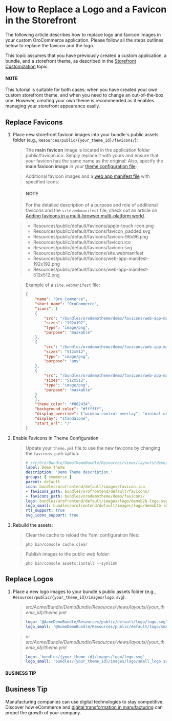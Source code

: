 <a id="dev-doc-frontend-storefront-customization-replace-logo-and-favicon"></a>

# How to Replace a Logo and a Favicon in the Storefront

The following article describes how to replace logo and favicon images in your custom OroCommerce application. Please follow all the steps outlines below to replace the favicon and the logo.

This topic assumes that you have previously created a custom application, a bundle, and a storefront theme, as described in the [Storefront Customization](index.md#storefront-customization-guide) topic.

#### NOTE
This tutorial is suitable for both cases: when you have created your own custom storefront theme, and when you need to change an out-of-the-box one. However, creating your own theme is recommended as it enables managing your storefront appearance easily.

## Replace Favicons

1. Place new storefront favicon images into your bundle\`s public assets folder (e.g., `Resources/public/{your_theme_id}/favicons/`):
   > The **main favicon** image is located in the application folder public/favicon.ico. Simply replace it with yours and ensure that your favicon has the same name as the original:
   > Also, specify the **main favicon image** in your [theme configuration file](../theming.md#dev-doc-frontend-layouts-theming-definition):

   > Additional favicon images and a <a href="https://developers.google.com/web/fundamentals/web-app-manifest/" target="_blank">web app manifest file</a> with specified icons:

   > #### NOTE
   > For the detailed description of a purpose and role of additional favicons and the `site.webmanifest` file, check out an article on <a href="https://mobiforge.com/design-development/adding-favicons-in-a-multi-browser-multi-platform-world" target="_blank">Adding favicons in a multi-browser multi-platform world</a>.

   > - Resources/public/default/favicons/apple-touch-icon.png
   > - Resources/public/default/favicons/favicon_padded.svg
   > - Resources/public/default/favicons/favicon-96x96.png
   > - Resources/public/default/favicons/favicon.ico
   > - Resources/public/default/favicons/favicon.svg
   > - Resources/public/default/favicons/site.webmanifest
   > - Resources/public/default/favicons/web-app-manifest-192x192.png
   > - Resources/public/default/favicons/web-app-manifest-512x512.png

   > Example of a `site.webmanifest` file:
   > ```json
   > {
   >     "name": "Oro Commerce",
   >     "short_name": "OroCommerce",
   >     "icons": [
   >     {
   >         "src": "/bundles/orodemotheme/demo/favicons/web-app-manifest-192x192.png",
   >         "sizes": "192x192",
   >         "type": "image/png",
   >         "purpose": "maskable"
   >     },
   >     {
   >         "src": "/bundles/orodemotheme/demo/favicons/web-app-manifest-512x512.png",
   >         "sizes": "512x512",
   >         "type": "image/png",
   >         "purpose": "any"
   >     },
   >     {
   >         "src": "/bundles/orodemotheme/demo/favicons/web-app-manifest-512x512.png",
   >         "sizes": "512x512",
   >         "type": "image/png",
   >         "purpose": "maskable"
   >     }
   >     ],
   >     "theme_color": "#002434",
   >     "background_color": "#ffffff",
   >     "display_override": ["window-control-overlay", "minimal-ui"],
   >     "display": "standalone",
   >     "start_url": "/"
   > }
   > ```
2. Enable Favicons in Theme Configuration
   > Update your `theme.yml` file to use the new favicons by changing the `favicons_path` option:
   > ```yaml
   > # src/Oro/Bundle/DemoThemeBundle/Resources/views/layouts/demo/theme.yml
   > label: Demo Theme
   > description: 'Demo Theme description.'
   > groups: [ commerce ]
   > parent: default
   > icon: bundles/orofrontend/default/images/favicon.ico
   > - favicons_path: bundles/orofrontend/default/favicons/
   > + favicons_path: bundles/orodemotheme/demo/favicons/
   > logo: bundles/orofrontend/default/images/logo/demob2b-logo.svg
   > logo_small: bundles/orofrontend/default/images/logo/demob2b-logo-small.svg
   > rtl_support: true
   > svg_icons_support: true
   > ```
3. Rebuild the assets:
   > Clear the cache to reload the Yaml configuration files:
   > ```none
   > php bin/console cache:clear
   > ```

   > Publish images to the public web folder:
   > ```none
   > php bin/console assets:install --symlink
   > ```

## Replace Logos

1. Place a new logo images to your bundle\`s public assets folder (e.g., `Resources/public/{your_theme_id}/images/logo.svg`).
   > *src/Acme/Bundle/DemoBundle/Resources/views/layouts/{your_theme_id}/theme.yml*
   > ```yaml
   > logo: '@AcmeDemoBundle/Resources/public/default/logo/logo.svg'
   > logo_small: '@AcmeDemoBundle/Resources/public/default/logo/small_logo.svg'
   > ```

   > or
   > *src/Acme/Bundle/DemoBundle/Resources/views/layouts/{your_theme_id}/theme.yml*
   > ```yaml
   > logo: 'bundles/{your_theme_id}/images/logo/logo.svg'
   > logo_small: 'bundles/{your_theme_id}/images/logo/small_logo.svg'
   > ```

#### BUSINESS TIP
## Business Tip

Manufacturing companies can use digital technologies to stay competitive. Discover how eCommerce and <a href="https://oroinc.com/b2b-ecommerce/blog/digital-transformation-in-manufacturing/" target="_blank">digital transformation in manufacturing</a> can propel the growth of your company.

<!-- Frontend -->
